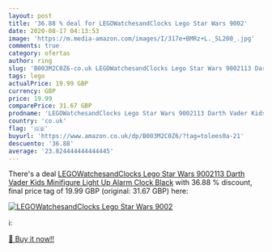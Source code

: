 ```yaml
---
layout: post
title: '36.88 % deal for LEGOWatchesandClocks Lego Star Wars 9002'
date: 2020-08-17 04:13:53
image: 'https://m.media-amazon.com/images/I/317e+BMRz+L._SL200_.jpg'
comments: true
category: ofertas
author: ring
slug: 'B003M2C0Z6-co.uk LEGOWatchesandClocks Lego Star Wars 9002113 Darth Vader...'
tags: lego
actualPrice: 19.99 GBP
currency: GBP
price: 19.99
comparePrice: 31.67 GBP
prodname: 'LEGOWatchesandClocks Lego Star Wars 9002113 Darth Vader Kids Minifigure Light Up Alarm Clock  Black'
country: 'co.uk'
flag: '🇬🇧'
buyurl: 'https://www.amazon.co.uk/dp/B003M2C0Z6/?tag=tolees0a-21'
descuento: '36.88'
average: '23.824444444444445'
---
```


There's a deal [LEGOWatchesandClocks Lego Star Wars 9002113 Darth Vader Kids Minifigure Light Up Alarm Clock  Black](https://www.amazon.co.uk/dp/B003M2C0Z6/?tag=tolees0a-21)  with  36.88 % discount, final price tag of  19.99 GBP (original: 31.67 GBP) here:

[![LEGOWatchesandClocks Lego Star Wars 9002](https://m.media-amazon.com/images/I/317e+BMRz+L._SL200_.jpg)](https://www.amazon.co.uk/dp/B003M2C0Z6/?tag=tolees0a-21)

ℹ️:


[🛒 Buy it now!!](https://www.amazon.co.uk/dp/B003M2C0Z6/?tag=tolees0a-21)
